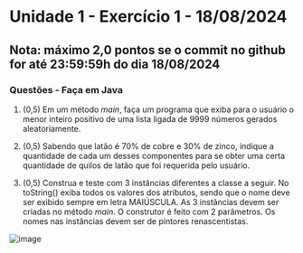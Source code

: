 # Unidade 1 - Exercício 1 - 18/08/2024

## Nota: máximo 2,0 pontos se o commit no github for até 23:59:59h do dia 18/08/2024

### Questões - Faça em Java

1. (0,5) Em um método _main_, faça um programa que exiba para o usuário o menor inteiro positivo de uma lista ligada <inteiro> de 9999 números gerados aleatoriamente.

3. (0,5) Sabendo que latão é 70% de cobre e 30% de zinco, indique a quantidade de cada um desses componentes para se obter uma certa quantidade de quilos de latão que foi requerida pelo usuário.

4. (0,5) Construa e teste com 3 instâncias diferentes a classe a seguir. No toString() exiba todos os valores dos atributos, sendo que o nome deve ser exibido sempre em letra MAIÚSCULA. As 3 instâncias devem ser criadas no método _main_. O construtor é feito com 2 parâmetros. Os nomes nas instâncias devem ser de pintores renascentistas.

![image](dgClasse.png)
